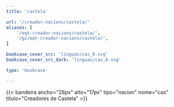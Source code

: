 ```yaml
---
title: 'castela'

url: '/creador-nacions/castela/'
aliases: [
    '/eqt-creador-nacions/castela/',
    '/gz/eqt-creador-nacions/castela/',
]

bookcase_cover_src: 'linguas/cas_0.svg'
bookcase_cover_src_dark: 'linguas/cas_0.svg'

type: 'bookcase'

---
```

{{< bandeira ancho="28px" alto="17px" tipo="nacion" nome="cas" titulo="Creadores de Castela" >}}
